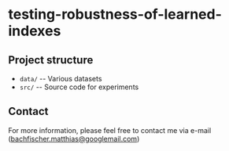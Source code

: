 # testing-robustness-of-learned-indexes

## Project structure

* `data/` -- Various datasets
* `src/` -- Source code for experiments

## Contact

For more information, please feel free to contact me via e-mail ([bachfischer.matthias@googlemail.com](mailto:bachfischer.matthias@googlemail.com)) 
